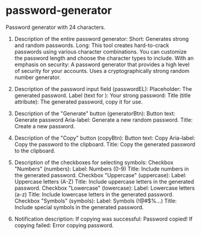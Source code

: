 # password-generator
Password generator with 24 characters.

1. Description of the entire password generator:
Short: Generates strong and random passwords.
Long: This tool creates hard-to-crack passwords using various character combinations. You can customize the password length and choose the character types to include.
With an emphasis on security: A password generator that provides a high level of security for your accounts. Uses a cryptographically strong random number generator.

2. Description of the password input field (passwordEL):
Placeholder: The generated password.
Label (text for <label>): Your strong password:
Title (title attribute): The generated password, copy it for use.

3. Description of the "Generate" button (generatorBtn):
Button text: Generate password
Aria-label: Generate a new random password.
Title: Create a new password.

4. Description of the "Copy" button (copyBtn):
Button text: Copy
Aria-label: Copy the password to the clipboard.
Title: Copy the generated password to the clipboard.

5. Description of the checkboxes for selecting symbols:
Checkbox "Numbers" (numbers):
Label: Numbers (0-9)
Title: Include numbers in the generated password.
Checkbox "Uppercase" (uppercase):
Label: Uppercase letters (A-Z)
Title: Include uppercase letters in the generated password.
Checkbox "Lowercase" (lowercase):
Label: Lowercase letters (a-z)
Title: Include lowercase letters in the generated password.
Checkbox "Symbols" (symbols):
Label: Symbols (!@#$%...)
Title: Include special symbols in the generated password.

6. Notification description:
If copying was successful: Password copied!
If copying failed: Error copying password.

